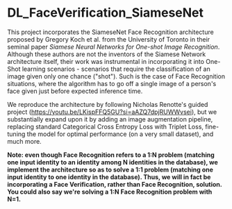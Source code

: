 # DL_FaceVerification_SiameseNet
This project incorporates the SiameseNet Face Recognition architecture proposed by Gregory Koch et al. from the University of Toronto in their seminal paper *Siamese Neural Networks for One-shot Image Recognition*. Although these authors are not the inventors of the Siamese Network architecture itself, their work was instrumental in incorporating it into One-Shot learning scenarios - scenarios that require the classification of an image given only one chance ("shot"). Such is the case of Face Recognition situations, where the algorithm has to go off a single image of a person's face given just before expected inference time.

We reproduce the architecture by following Nicholas Renotte's guided project (https://youtu.be/LKispFFQ5GU?si=aAZQ7dpjRUWWvsei), but we substantially expand upon it by adding an image augmentation pipeline, replacing standard Categorical Cross Entropy Loss with Triplet Loss, fine-tuning the model for optimal performance (on a very small dataset), and much more.

**Note: even though Face Recognition refers to a 1:N problem (matching one input identity to an identity among N identities in the database), we implement the architecture so as to solve a 1:1 problem (matching one input identity to one identity in the database). Thus, we will in fact be incorporating a Face Verification, rather than Face Recognition, solution. You could also say we're solving a 1:N Face Recognition problem with N=1.**
